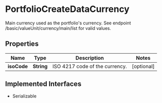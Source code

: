 

# PortfolioCreateDataCurrency

Main currency used as the portfolio's currency. See endpoint /basic/valueUnit/currency/main/list for valid values.

## Properties

Name | Type | Description | Notes
------------ | ------------- | ------------- | -------------
**isoCode** | **String** | ISO 4217 code of the currency. |  [optional]


## Implemented Interfaces

* Serializable


